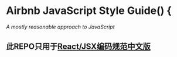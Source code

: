 # Airbnb JavaScript Style Guide() {

*A mostly reasonable approach to JavaScript*

## 此REPO只用于[React/JSX编码规范中文版](react/)
